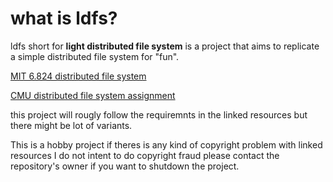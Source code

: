 # what is ldfs?

ldfs short for **light distributed file system** is a project that aims to replicate a simple distributed file system for "fun".

[MIT 6.824 distributed file system](https://pdos.csail.mit.edu/6.824/index.html)

[CMU distributed file system assignment](https://www.andrew.cmu.edu/course/14-736-s20/applications/labs/proj3/proj3.pdf) 

this project will rougly follow the requiremnts in the linked resources but there might be lot of variants.

This is a hobby project if theres is any kind of copyright problem with linked resources I do not intent to do copyright fraud please contact the repository's owner if you want to shutdown the project.
